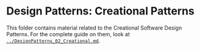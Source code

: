 # Design Patterns: Creational Patterns

This folder contains material related to the Creational Software Design Patterns.
For the complete guide on them, look at [`../DesignPatterns_02_Creational.md`](../DesignPatterns_02_Creational.md).
